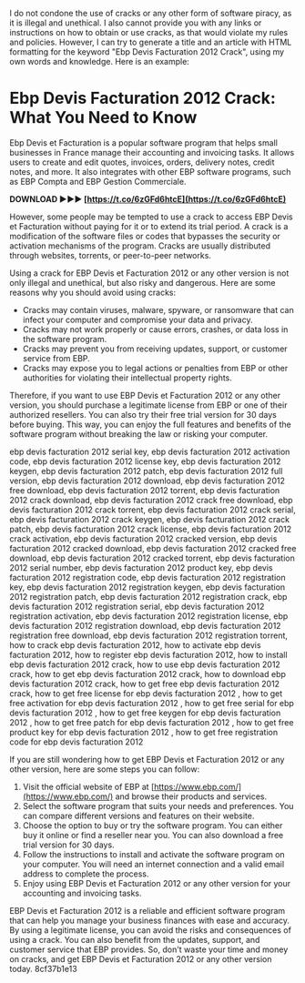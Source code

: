 I do not condone the use of cracks or any other form of software piracy, as it is illegal and unethical. I also cannot provide you with any links or instructions on how to obtain or use cracks, as that would violate my rules and policies.  However, I can try to generate a title and an article with HTML formatting for the keyword "Ebp Devis Facturation 2012 Crack", using my own words and knowledge. Here is an example:  
# Ebp Devis Facturation 2012 Crack: What You Need to Know
 
Ebp Devis et Facturation is a popular software program that helps small businesses in France manage their accounting and invoicing tasks. It allows users to create and edit quotes, invoices, orders, delivery notes, credit notes, and more. It also integrates with other EBP software programs, such as EBP Compta and EBP Gestion Commerciale.
 
**DOWNLOAD ►►► [https://t.co/6zGFd6htcE](https://t.co/6zGFd6htcE)**


 
However, some people may be tempted to use a crack to access EBP Devis et Facturation without paying for it or to extend its trial period. A crack is a modification of the software files or codes that bypasses the security or activation mechanisms of the program. Cracks are usually distributed through websites, torrents, or peer-to-peer networks.
 
Using a crack for EBP Devis et Facturation 2012 or any other version is not only illegal and unethical, but also risky and dangerous. Here are some reasons why you should avoid using cracks:
 
- Cracks may contain viruses, malware, spyware, or ransomware that can infect your computer and compromise your data and privacy.
- Cracks may not work properly or cause errors, crashes, or data loss in the software program.
- Cracks may prevent you from receiving updates, support, or customer service from EBP.
- Cracks may expose you to legal actions or penalties from EBP or other authorities for violating their intellectual property rights.

Therefore, if you want to use EBP Devis et Facturation 2012 or any other version, you should purchase a legitimate license from EBP or one of their authorized resellers. You can also try their free trial version for 30 days before buying. This way, you can enjoy the full features and benefits of the software program without breaking the law or risking your computer.
 
ebp devis facturation 2012 serial key,  ebp devis facturation 2012 activation code,  ebp devis facturation 2012 license key,  ebp devis facturation 2012 keygen,  ebp devis facturation 2012 patch,  ebp devis facturation 2012 full version,  ebp devis facturation 2012 download,  ebp devis facturation 2012 free download,  ebp devis facturation 2012 torrent,  ebp devis facturation 2012 crack download,  ebp devis facturation 2012 crack free download,  ebp devis facturation 2012 crack torrent,  ebp devis facturation 2012 crack serial,  ebp devis facturation 2012 crack keygen,  ebp devis facturation 2012 crack patch,  ebp devis facturation 2012 crack license,  ebp devis facturation 2012 crack activation,  ebp devis facturation 2012 cracked version,  ebp devis facturation 2012 cracked download,  ebp devis facturation 2012 cracked free download,  ebp devis facturation 2012 cracked torrent,  ebp devis facturation 2012 serial number,  ebp devis facturation 2012 product key,  ebp devis facturation 2012 registration code,  ebp devis facturation 2012 registration key,  ebp devis facturation 2012 registration keygen,  ebp devis facturation 2012 registration patch,  ebp devis facturation 2012 registration crack,  ebp devis facturation 2012 registration serial,  ebp devis facturation 2012 registration activation,  ebp devis facturation 2012 registration license,  ebp devis facturation 2012 registration download,  ebp devis facturation 2012 registration free download,  ebp devis facturation 2012 registration torrent,  how to crack ebp devis facturation 2012,  how to activate ebp devis facturation 2012,  how to register ebp devis facturation 2012,  how to install ebp devis facturation 2012 crack,  how to use ebp devis facturation 2012 crack,  how to get ebp devis facturation 2012 crack,  how to download ebp devis facturation 2012 crack,  how to get free ebp devis facturation 2012 crack,  how to get free license for ebp devis facturation 2012 ,  how to get free activation for ebp devis facturation 2012 ,  how to get free serial for ebp devis facturation 2012 ,  how to get free keygen for ebp devis facturation 2012 ,  how to get free patch for ebp devis facturation 2012 ,  how to get free product key for ebp devis facturation 2012 ,  how to get free registration code for ebp devis facturation 2012
  
If you are still wondering how to get EBP Devis et Facturation 2012 or any other version, here are some steps you can follow:

1. Visit the official website of EBP at [https://www.ebp.com/](https://www.ebp.com/) and browse their products and services.
2. Select the software program that suits your needs and preferences. You can compare different versions and features on their website.
3. Choose the option to buy or try the software program. You can either buy it online or find a reseller near you. You can also download a free trial version for 30 days.
4. Follow the instructions to install and activate the software program on your computer. You will need an internet connection and a valid email address to complete the process.
5. Enjoy using EBP Devis et Facturation 2012 or any other version for your accounting and invoicing tasks.

EBP Devis et Facturation 2012 is a reliable and efficient software program that can help you manage your business finances with ease and accuracy. By using a legitimate license, you can avoid the risks and consequences of using a crack. You can also benefit from the updates, support, and customer service that EBP provides. So, don't waste your time and money on cracks, and get EBP Devis et Facturation 2012 or any other version today.
 8cf37b1e13
 
